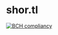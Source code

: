# shor.tl
[![BCH compliancy](http://bettercodehub.com/edge/badge/Raz0rwire/shor.tl)](https://bettercodehub.com)

